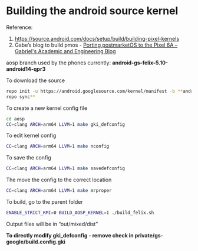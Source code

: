 # Building the android source kernel

Reference: 

1. https://source.android.com/docs/setup/build/building-pixel-kernels
2. Gabe’s blog to build pmos - [Porting postmarketOS to the Pixel 6A – Gabriel's Academic and Engineering Blog](https://gabriel.marcanobrady.family/blog/2023/04/24/porting-postmarketos-to-the-pixel-6a/)

aosp branch used by the phones currently: **android-gs-felix-5.10-android14-qpr3**

To download the source

```bash
repo init -u https://android.googlesource.com/kernel/manifest -b **android-gs-felix-5.10-android14-qpr3
repo sync**
```

To create a new kernel config file

```bash
cd aosp
CC=clang ARCH=arm64 LLVM=1 make gki_defconfig
```

To edit kernel config

```bash
CC=clang ARCH=arm64 LLVM=1 make nconfig
```

To save the config

```bash
CC=clang ARCH=arm64 LLVM=1 make savedefconfig
```

The move the config to the correct location

```bash
CC=clang ARCH=arm64 LLVM=1 make mrproper
```

To build, go to the parent folder

```bash
ENABLE_STRICT_KMI=0 BUILD_AOSP_KERNEL=1 ./build_felix.sh
```

Output files will be in “out/mixed/dist”

**To directly modify gki_defconfig - remove check in private/gs-google/build.config.gki**
